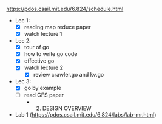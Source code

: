 https://pdos.csail.mit.edu/6.824/schedule.html

- Lec 1:
	- [x] reading map reduce paper
	- [x] watch lecture 1
- Lec 2:
	- [x] tour of go
	- [x] how to write go code
	- [x] effective go
	- [x] watch lecture 2
		- [x] review crawler.go and kv.go
- Lec 3:
	- [x] go by example
	- [ ] read GFS paper
		- 2. DESIGN OVERVIEW

- Lab 1 (https://pdos.csail.mit.edu/6.824/labs/lab-mr.html)

